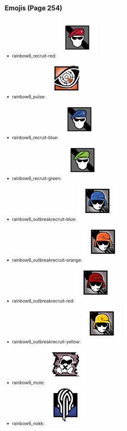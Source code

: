 
## Emojis (Page 254)

* rainbow6_recruit-red: ![rainbow6_recruit-red](output/rainbow6_recruit-red.png)
* rainbow6_pulse: ![rainbow6_pulse](output/rainbow6_pulse.png)
* rainbow6_recruit-blue: ![rainbow6_recruit-blue](output/rainbow6_recruit-blue.png)
* rainbow6_recruit-green: ![rainbow6_recruit-green](output/rainbow6_recruit-green.png)
* rainbow6_outbreakrecruit-blue: ![rainbow6_outbreakrecruit-blue](output/rainbow6_outbreakrecruit-blue.png)
* rainbow6_outbreakrecruit-orange: ![rainbow6_outbreakrecruit-orange](output/rainbow6_outbreakrecruit-orange.png)
* rainbow6_outbreakrecruit-red: ![rainbow6_outbreakrecruit-red](output/rainbow6_outbreakrecruit-red.png)
* rainbow6_outbreakrecruit-yellow: ![rainbow6_outbreakrecruit-yellow](output/rainbow6_outbreakrecruit-yellow.png)
* rainbow6_mute: ![rainbow6_mute](output/rainbow6_mute.png)
* rainbow6_nokk: ![rainbow6_nokk](output/rainbow6_nokk.png)
